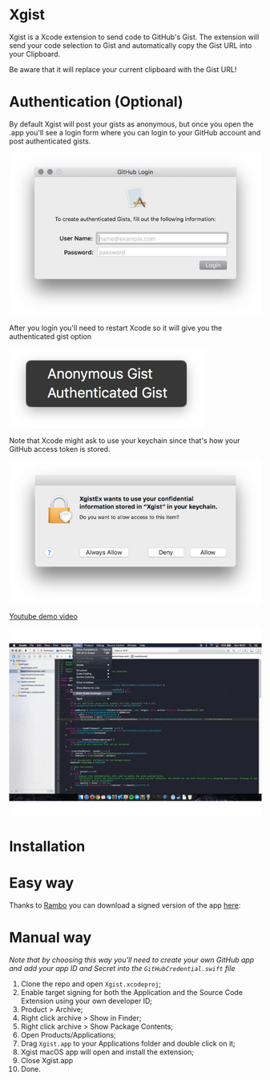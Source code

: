 # Xgist
Xgist is a Xcode extension to send code to GitHub's Gist.
The extension will send your code selection to Gist and automatically copy the Gist URL into your Clipboard. 

Be aware that it will replace your current clipboard with the Gist URL!

# Authentication (Optional)
By default Xgist will post your gists as anonymous, but once you open the .app you'll see a login form where you can login to your GitHub account and post authenticated gists.

![screenshot](./other/login.png)

After you login you'll need to restart Xcode so it will give you the authenticated gist option

![screenshot](./other/menuOptions.png)

Note that Xcode might ask to use your keychain since that's how your GitHub access token is stored.

![screenshot](./other/keychain.png)


[Youtube demo video](https://youtu.be/LtyPq-bzjM0)

![screenshot](./other/demo.gif)


# Installation

# Easy way
Thanks to [Rambo](https://twitter.com/_inside) you can download a signed version of the app [here](https://github.com/Bunn/Xgist/releases/latest):


# Manual way
*Note that by choosing this way you'll need to create your own GitHub app and add your app ID and Secret into the `GitHubCredential.swift` file*

1. Clone the repo and open ``Xgist.xcodeproj``;
2. Enable target signing for both the Application and the Source Code Extension using your own developer ID;
3. Product > Archive;
4. Right click archive > Show in Finder;
5. Right click archive > Show Package Contents;
6. Open Products/Applications;
7. Drag ``Xgist.app`` to your Applications folder and double click on it;
8. Xgist macOS app will open and install the extension;
9. Close Xgist.app
10. Done.
